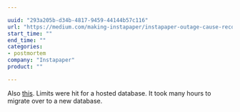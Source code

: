 ```yaml
---

uuid: "293a205b-d34b-4817-9459-44144b57c116"
url: "https://medium.com/making-instapaper/instapaper-outage-cause-recovery-3c32a7e9cc5f"
start_time: ""
end_time: ""
categories:
- postmortem
company: "Instapaper"
product: ""

---
```


Also [this](http://blog.instapaper.com/post/157027537441). Limits were hit for a hosted database. It took many hours to migrate over to a new database.
